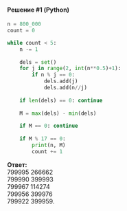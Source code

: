 #### Решение #1 (Python)
```python
n = 800_000
count = 0

while count < 5:
	n -= 1
	
	dels = set()
	for j in range(2, int(n**0.5)+1):
		if n % j == 0:
			dels.add(j)
			dels.add(n//j)
	
	if len(dels) == 0: continue
	
	M = max(dels) - min(dels)
	
	if M == 0: continue
	
	if M % 17 == 0:
		print(n, M)
		count += 1
```

**Ответ:**<br>
799995 266662<br>
799990 399993<br>
799967 114274<br>
799956 399976<br>
799922 399959.
